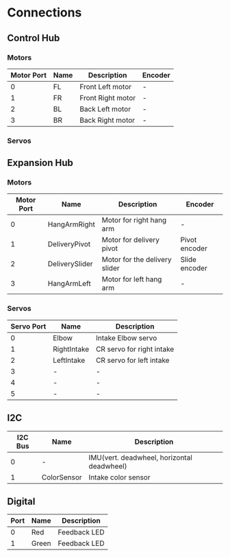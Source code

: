 # Connections

## Control Hub

### Motors

| Motor Port | Name | Description       | Encoder |
|------------|------|-------------------|---------|
| 0          | FL   | Front Left motor  | -       |
| 1          | FR   | Front Right motor | -       |
| 2          | BL   | Back Left motor   | -       |
| 3          | BR   | Back Right motor  | -       |

### Servos

## Expansion Hub

### Motors

| Motor Port | Name           | Description                   | Encoder       |
|------------|----------------|-------------------------------|---------------|
| 0          | HangArmRight   | Motor for right hang arm      | -             |
| 1          | DeliveryPivot  | Motor for delivery pivot      | Pivot encoder |
| 2          | DeliverySlider | Motor for the delivery slider | Slide encoder |
| 3          | HangArmLeft    | Motor for left hang arm       | -             |

### Servos

| Servo Port | Name        | Description               |
|------------|-------------|---------------------------|
| 0          | Elbow       | Intake Elbow servo        |
| 1          | RightIntake | CR servo for right intake |
| 2          | LeftIntake  | CR servo for left intake  |
| 3          | -           | -                         |
| 4          | -           | -                         |
| 5          | -           | -                         |



## I2C

| I2C Bus | Name        | Description                                |
|---------|-------------|--------------------------------------------|
| 0       | -           | IMU(vert. deadwheel, horizontal deadwheel) |
| 1       | ColorSensor | Intake color sensor                        |

## Digital

| Port | Name  | Description  |
|------|-------|--------------|
| 0    | Red   | Feedback LED |
| 1    | Green | Feedback LED |
